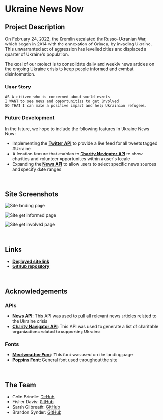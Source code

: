 # **Ukraine News Now**

## **Project Description**

On February 24, 2022, the Kremlin escalated the Russo-Ukranian War, which began in 2014 with the annexation of Crimea, by invading Ukraine. This unwarranted act of aggression has levelled cities and displaced a quarter of Ukraine's population. 

The goal of our project is to consolidate daily and weekly news articles on the ongoing Ukraine crisis to keep people informed and combat disinformation.

### User Story

```
AS A citizen who is concerned about world events
I WANT to see news and opportunities to get involved
SO THAT I can make a positive impact and help Ukrainian refugees. 
```

### Future Development

In the future, we hope to include the following features in Ukraine News Now:
- Implementing the **[Twitter API](https://developer.twitter.com/en/docs/twitter-api)** to provide a live feed for all tweets tagged #Ukraine
- A location feature that enables to **[Charity Navigator API](https://www.charitynavigator.org/index.cfm?bay=content.view&cpid=1397)** to show charities and volunteer opportunities within a user's locale
- Expanding the **[News API](https://newsapi.org)** to allow users to select specific news sources and specify date ranges

<br/>

## **Site Screenshots**
![Site landing page]()

![Site get informed page]()

![Site get involved page]()

<br/>

## **Links**
- **[Deployed site link](https://fisher-davis.github.io/Ukraine-News-Now/)**
- **[GitHub repository](https://github.com/Fisher-Davis/Ukraine-News-Now)**

<br/>

## **Acknowledgements**

### APIs
- **[News API](https://newsapi.org)**: This API was used to pull all relevant news articles related to the Ukraine crisis
- **[Charity Navigator API](https://www.charitynavigator.org/index.cfm?bay=content.view&cpid=1397)**: This API was used to generate a list of charitable organizations related to supporting Ukraine

### Fonts
- **[Merriweather Font](https://fonts.google.com/specimen/Merriweather)**: This font was used on the landing page
- **[Poppins Font](https://fonts.google.com/specimen/Poppins)**: General font used throughout the site

<br/>

## **The Team**
- Colin Brindle: [GitHub](https://github.com/colinbrindle)
- Fisher Davis: [GitHub](https://github.com/fisher-davis)
- Sarah Gilbreath: [GitHub](https://github.com/thenoiseinspace)
- Brandon Synder: [GitHub](https://github.com/BrandonSnyder)